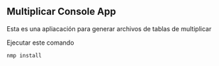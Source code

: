 

## Multiplicar Console App

Esta es una apliacación para generar archivos de tablas de multiplicar

Ejecutar este comando

```
nmp install
```